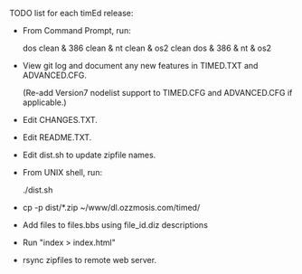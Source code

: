 TODO list for each timEd release:

* From Command Prompt, run:

  dos clean & 386 clean & nt clean & os2 clean
  dos & 386 & nt & os2

* View git log and document any new features in TIMED.TXT and ADVANCED.CFG.

  (Re-add Version7 nodelist support to TIMED.CFG and ADVANCED.CFG if
  applicable.)

* Edit CHANGES.TXT.

* Edit README.TXT.

* Edit dist.sh to update zipfile names.

* From UNIX shell, run:

  ./dist.sh

* cp -p dist/*.zip ~/www/dl.ozzmosis.com/timed/

* Add files to files.bbs using file_id.diz descriptions

* Run "index > index.html"

* rsync zipfiles to remote web server.
